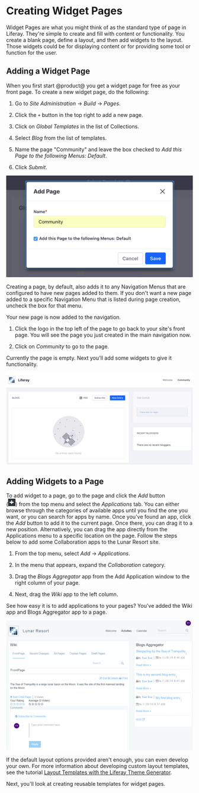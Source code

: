 # Creating Widget Pages

Widget Pages are what you might think of as the standard type of page in 
Liferay. They're simple to create and fill with content or functionality. You 
create a blank page, define a layout, and then add widgets to the layout. Those 
widgets could be for displaying content or for providing some tool or function 
for the user.

## Adding a Widget Page

When you first start @product@ you get a widget page for free as your front 
page. To create a new widget page, do the following:

1.  Go to *Site Administration* &rarr; *Build* &rarr; *Pages*.

2.  Click the `+` button in the top right to add a new page.

3.  Click on *Global Templates* in the list of Collections.

4.  Select *Blog* from the list of templates.

4.  Name the page "Community" and leave the box checked to *Add this Page to the
    following Menus: Default*.
    
5.  Click *Submit*.

![Figure X: Creating a page with Page Templates.](../../../../../../images/creating-community-page.png)


Creating a page, by default, also adds it to any Navigation Menus that are 
configured to have new pages added to them. If you don't want a new page added 
to a specific Navigation Menu that is listed during page creation, uncheck the 
box for that menu.

Your new page is now added to the navigation.

1.  Click the logo in the top left of the page to go back to your site's front 
    page. You will see the page you just created in the main navigation now.
    
2.  Click on *Community* to go to the page.

Currently the page is empty. Next you'll add some widgets to give it functionality.

![Figure X: Your page has been added to the navigation automatically.](../../../../../../images/community-page-created.png)


## Adding Widgets to a Page

To add widget to a page, go to the page and click the *Add* button  
(![Add](../../../../../../images/icon-control-menu-add.png)) 
from the  top menu and select the *Applications* tab. You can either browse
through the categories of available apps until you find the one you want, or you
can search for apps by name. Once you've found an app, click the *Add* button to
add it to the current page. Once there, you can drag it to a new position.
Alternatively, you can drag the app directly from the Applications menu to
a specific location on the page. Follow the steps below to add some
Collaboration apps to the Lunar Resort site.

1.  From the top menu, select *Add* &rarr; *Applications*.

2.  In the menu that appears, expand the *Collaboration* category.

3.  Drag the *Blogs Aggregator* app from the Add Application window to the right
    column of your page.

4.  Next, drag the *Wiki* app to the left column.

See how easy it is to add applications to your pages? You've added the Wiki
app and Blogs Aggregator app to a page. 

![Figure 1: Your page layout options are virtually limitless with a slew of application and layout combinations.](../../../../../../images/app-layout-design.png)

If the default layout options provided aren't enough, you can even develop your
own. For more information about developing custom layout templates, see the
tutorial 
[Layout Templates with the Liferay Theme Generator](/develop/tutorials/-/knowledge_base/7-1/creating-layout-templates-with-the-themes-generator-0). 

Next, you'll look at creating reusable templates for widget pages.
